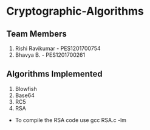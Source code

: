 # Cryptographic-Algorithms

## Team Members
1. Rishi Ravikumar - PES1201700754
2. Bhavya B.       - PES1201700261

## Algorithms Implemented
1. Blowfish
2. Base64 
3. RC5
4. RSA
- To compile the RSA code use gcc RSA.c -lm


